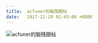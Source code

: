 ```yaml
---
title:  acfuner的脑残跟帖
date:   2017-12-20 02:43:06 +0800
---
```


![acfuner的脑残跟帖](https://data.yunbin.xyz/blog/2017/12/201712200243061513708986.jpg)

<!--184-->


